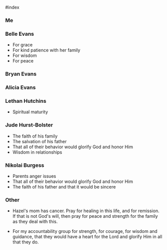 #index

### Me

### Belle Evans

- For grace
- For kind patience with her family
- For wisdom
- For peace

### Bryan Evans

### Alicia Evans

### Lethan Hutchins

- Spiritual maturity

###  Jude Hurst-Bolster

- The faith of his family
- The salvation of his father
- That all of their behavior would glorify God and honor Him
- Wisdom in relationships

### Nikolai Burgess

- Parents anger issues
- That all of their behavior would glorify God and honor Him
- The faith of his father and that it would be sincere

### Other

- Hazel's mom has cancer. Pray for healing in this life, and for remission. If that is not God's will, then pray for peace and strength for the family as they deal with this.

- For my accountability group for strength, for courage, for wisdom and guidance, that they would have a heart for the Lord and glorify Him in all that they do.
